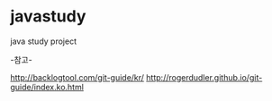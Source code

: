 # javastudy
java study project

-참고-

http://backlogtool.com/git-guide/kr/
http://rogerdudler.github.io/git-guide/index.ko.html